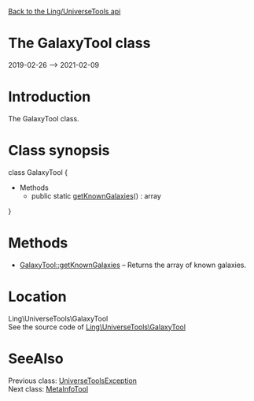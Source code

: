 [Back to the Ling/UniverseTools api](https://github.com/lingtalfi/UniverseTools/blob/master/doc/api/Ling/UniverseTools.md)



The GalaxyTool class
================
2019-02-26 --> 2021-02-09






Introduction
============

The GalaxyTool class.



Class synopsis
==============


class <span class="pl-k">GalaxyTool</span>  {

- Methods
    - public static [getKnownGalaxies](https://github.com/lingtalfi/UniverseTools/blob/master/doc/api/Ling/UniverseTools/GalaxyTool/getKnownGalaxies.md)() : array

}






Methods
==============

- [GalaxyTool::getKnownGalaxies](https://github.com/lingtalfi/UniverseTools/blob/master/doc/api/Ling/UniverseTools/GalaxyTool/getKnownGalaxies.md) &ndash; Returns the array of known galaxies.





Location
=============
Ling\UniverseTools\GalaxyTool<br>
See the source code of [Ling\UniverseTools\GalaxyTool](https://github.com/lingtalfi/UniverseTools/blob/master/GalaxyTool.php)



SeeAlso
==============
Previous class: [UniverseToolsException](https://github.com/lingtalfi/UniverseTools/blob/master/doc/api/Ling/UniverseTools/Exception/UniverseToolsException.md)<br>Next class: [MetaInfoTool](https://github.com/lingtalfi/UniverseTools/blob/master/doc/api/Ling/UniverseTools/MetaInfoTool.md)<br>
